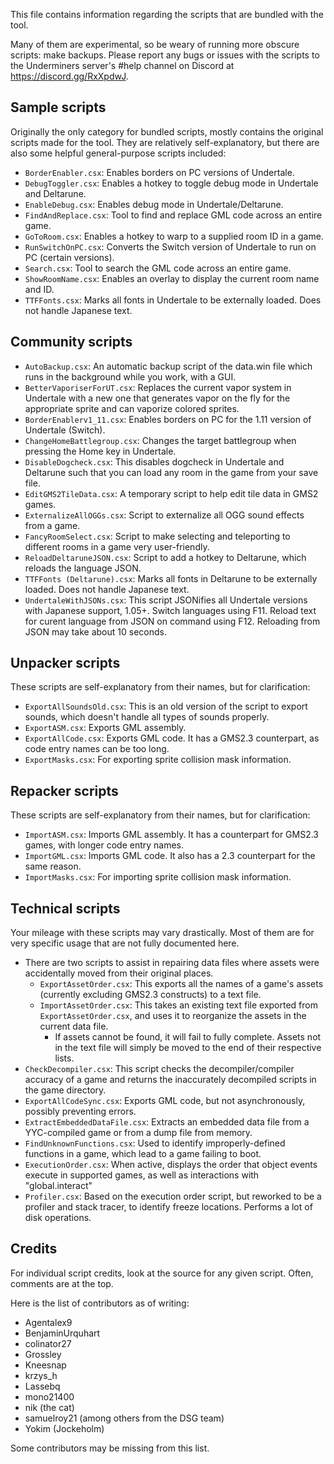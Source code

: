 ﻿This file contains information regarding the scripts that are bundled with the tool.

Many of them are experimental, so be weary of running more obscure scripts: make backups.
Please report any bugs or issues with the scripts to the Underminers server's #help channel on Discord at https://discord.gg/RxXpdwJ.

## Sample scripts

Originally the only category for bundled scripts, mostly contains the original scripts made for the tool.
They are relatively self-explanatory, but there are also some helpful general-purpose scripts included:
- `BorderEnabler.csx`: Enables borders on PC versions of Undertale.
- `DebugToggler.csx`: Enables a hotkey to toggle debug mode in Undertale and Deltarune.
- `EnableDebug.csx`: Enables debug mode in Undertale/Deltarune.
- `FindAndReplace.csx`: Tool to find and replace GML code across an entire game.
- `GoToRoom.csx`: Enables a hotkey to warp to a supplied room ID in a game.
- `RunSwitchOnPC.csx`: Converts the Switch version of Undertale to run on PC (certain versions).
- `Search.csx`: Tool to search the GML code across an entire game.
- `ShowRoomName.csx`: Enables an overlay to display the current room name and ID.
- `TTFFonts.csx`: Marks all fonts in Undertale to be externally loaded. Does not handle Japanese text.

## Community scripts

- `AutoBackup.csx`: An automatic backup script of the data.win file which runs in the background while you work, with a GUI.
- `BetterVaporiserForUT.csx`: Replaces the current vapor system in Undertale with a new one that generates vapor on the fly for the appropriate sprite and can vaporize colored sprites.
- `BorderEnablerv1_11.csx`: Enables borders on PC for the 1.11 version of Undertale (Switch).
- `ChangeHomeBattlegroup.csx`: Changes the target battlegroup when pressing the Home key in Undertale.
- `DisableDogcheck.csx`: This disables dogcheck in Undertale and Deltarune such that you can load any room in the game from your save file.
- `EditGMS2TileData.csx`: A temporary script to help edit tile data in GMS2 games.
- `ExternalizeAllOGGs.csx`: Script to externalize all OGG sound effects from a game.
- `FancyRoomSelect.csx`: Script to make selecting and teleporting to different rooms in a game very user-friendly.
- `ReloadDeltaruneJSON.csx`: Script to add a hotkey to Deltarune, which reloads the language JSON.
- `TTFFonts (Deltarune).csx`: Marks all fonts in Deltarune to be externally loaded. Does not handle Japanese text.
- `UndertaleWithJSONs.csx`: This script JSONifies all Undertale versions with Japanese support, 1.05+. Switch languages using F11. Reload text for curent language from JSON on command using F12. Reloading from JSON may take about 10 seconds.

## Unpacker scripts

These scripts are self-explanatory from their names, but for clarification:
- `ExportAllSoundsOld.csx`: This is an old version of the script to export sounds, which doesn't handle all types of sounds properly.
- `ExportASM.csx`: Exports GML assembly.
- `ExportAllCode.csx`: Exports GML code. It has a GMS2.3 counterpart, as code entry names can be too long.
- `ExportMasks.csx`: For exporting sprite collision mask information.

## Repacker scripts

These scripts are self-explanatory from their names, but for clarification:
- `ImportASM.csx`: Imports GML assembly. It has a counterpart for GMS2.3 games, with longer code entry names.
- `ImportGML.csx`: Imports GML code. It also has a 2.3 counterpart for the same reason.
- `ImportMasks.csx`: For importing sprite collision mask information.

## Technical scripts

Your mileage with these scripts may vary drastically. Most of them are for very specific usage that are not fully documented here.

- There are two scripts to assist in repairing data files where assets were accidentally moved from their original places.
    * `ExportAssetOrder.csx`: This exports all the names of a game's assets (currently excluding GMS2.3 constructs) to a text file.
    * `ImportAssetOrder.csx`: This takes an existing text file exported from `ExportAssetOrder.csx`, and uses it to reorganize the assets in the current data file.
        - If assets cannot be found, it will fail to fully complete. Assets not in the text file will simply be moved to the end of their respective lists.
- `CheckDecompiler.csx`: This script checks the decompiler/compiler accuracy of a game and returns the inaccurately decompiled scripts in the game directory.
- `ExportAllCodeSync.csx`: Exports GML code, but not asynchronously, possibly preventing errors.
- `ExtractEmbeddedDataFile.csx`: Extracts an embedded data file from a YYC-compiled game or from a dump file from memory.
- `FindUnknownFunctions.csx`: Used to identify improperly-defined functions in a game, which lead to a game failing to boot.
- `ExecutionOrder.csx`: When active, displays the order that object events execute in supported games, as well as interactions with "global.interact"
- `Profiler.csx`: Based on the execution order script, but reworked to be a profiler and stack tracer, to identify freeze locations. Performs a lot of disk operations.

## Credits

For individual script credits, look at the source for any given script. Often, comments are at the top.

Here is the list of contributors as of writing:
- Agentalex9
- BenjaminUrquhart
- colinator27
- Grossley
- Kneesnap
- krzys_h
- Lassebq
- mono21400
- nik (the cat)
- samuelroy21 (among others from the DSG team)
- Yokim (Jockeholm)

Some contributors may be missing from this list.